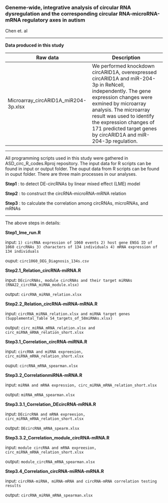 ### Geneme-wide, integrative analysis of circular RNA dysregulation and the corresponding circular RNA-microRNA-mRNA regulatory axes in autism
Chen et. al 

---
**Data produced in this study** 

| Raw data | Description |
|---|--- |
| Microarray_circARID1A_miR204-3p.xlsx | We performed knockdown circARID1A, overexpressed circARID1A and miR-204-3p in ReNcell, independently. The gene expression changes were exmined by microarray analysis. The microarray result was used to identify the expression changes of 171 predicted target genes by circARID1A and miR-204-3p regulation. |                          |


---
All programming scripts used in this study were gathered in ASD_circ_R_codes.Rproj repository. The input data for R scripts can be found in input or output folder. The ouput data from R scripts can be found in ouput folder. There are three main processes in our analyses. 

**Step1** : to detect DE-circRNAs by linear mixed effect (LME) model

**Step2** : to construct the circRNA-microRNA-mRNA relation

**Step3** : to calculate the correlation among circRNAs, microRNAs, and mRNAs

---
The above steps in details: 

**Step1_lme_run.R**

input: ```1) circRNA expression of 1060 events 2) host gene ENSG ID of 1060 circRNAs 3) characters of 134 individuals 4) mRNA expression of 134 individuals```

ouput: ```circ1060_DEG_Diagnosis_134s.csv```


**Step2.1_Relation_circRNA-miRNA.R**

input: ```DEcircRNAs, module circRNAs and their target miRNAs (RNA22_circRNA_miRNA_module.xlsx)```

output: ```circRNA_miRNA_relation.xlsx```


**Step2.2_Relation_circRNA-miRNA-mRNA.R**

input: ```circRNA_miRNA_relation.xlsx and miRNA target genes (Supplemental_Table S4_targets_of_58miRNAs.xlsx)```

output: ```circ_miRNA_mRNA_relation.xlsx and circ_miRNA_mRNA_relation_short.xlsx```


**Step3.1_Correlation_circRNA-miRNA.R**

input: ```circRNA and miRNA expreesion, circ_miRNA_mRNA_relation_short.xlsx```

ouput: ```circRNA_mRNA_spearman.xlsx```


**Step3.2_CorrelationmiRNA-mRNA.R**

input: ```miRNA and mRNA expression, circ_miRNA_mRNA_relation_short.xlsx```

output: ```miRNA_mRNA_spearman.xlsx```


**Step3.3.1_Correlation_DEcircRNA-mRNA.R**

input: ```DEcircRNA and mRNA expreesion, circ_miRNA_mRNA_relation_short.xlsx```

output: ```DEcircRNA_mRNA_spearm.xlsx```


**Step3.3.2_Correlation_module_circRNA-mRNA.R**

input: ```module circRNA and mRNA expreesion, circ_miRNA_mRNA_relation_short.xlsx```

output: ```module_circRNA_mRNA_spearman.xlsx```


**Step3.4_Correlation_circRNA-miRNA-mRNA.R**

input: ```circRNA-miRNA, miRNA-mRNA and circRNA-mRNA correlation testing results```

output: ```circRNA_miRNA_mRNA_spearman.xlsx```

